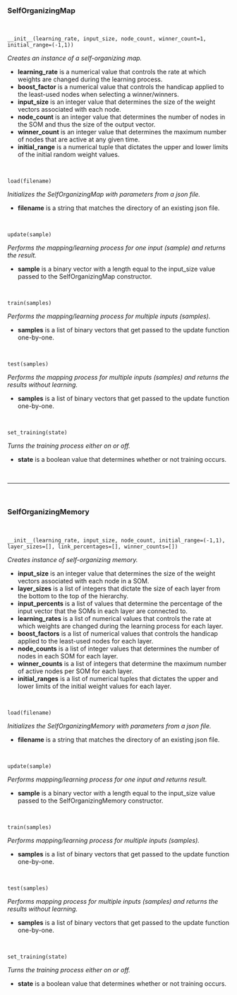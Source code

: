 ### SelfOrganizingMap

<br/>

	__init__(learning_rate, input_size, node_count, winner_count=1, initial_range=(-1,1))

_Creates an instance of a self-organizing map._

* __learning_rate__ is a numerical value that controls the rate at which weights are changed during the learning process.
* __boost_factor__ is a numerical value that controls the handicap applied to the least-used nodes when selecting a winner/winners.
* __input_size__ is an integer value that determines the size of the weight vectors associated with each node.
* __node_count__ is an integer value that determines the number of nodes in the SOM and thus the size of the output vector.
* __winner_count__ is an integer value that determines the maximum number of nodes that are active at any given time.
* __initial_range__ is a numerical tuple that dictates the upper and lower limits of the initial random weight values. 

<br/>
	
	load(filename)

_Initializes the SelfOrganizingMap with parameters from a json file._

* __filename__ is a string that matches the directory of an existing json file. 

<br/>
	
	update(sample)

_Performs the mapping/learning process for one input (sample) and returns the result._

* __sample__ is a binary vector with a length equal to the input_size value passed to the SelfOrganizingMap constructor. 

<br/>

	train(samples)
		
_Performs the mapping/learning process for multiple inputs (samples)._

* __samples__ is a list of binary vectors that get passed to the update function one-by-one.

<br/>

	test(samples)
			
_Performs the mapping process for multiple inputs (samples) and returns the results without learning._

* __samples__ is a list of binary vectors that get passed to the update function one-by-one.

<br/>

	set_training(state)

_Turns the training process either on or off._

* __state__ is a boolean value that determines whether or not training occurs.

<br/>

***

<br/>

### SelfOrganizingMemory

<br/>

	__init__(learning_rate, input_size, node_count, initial_range=(-1,1), layer_sizes=[], link_percentages=[], winner_counts=[])
	
_Creates instance of self-organizing memory._

* __input_size__ is an integer value that determines the size of the weight vectors associated with each node in a SOM.
* __layer_sizes__ is a list of integers that dictate the size of each layer from the bottom to the top of the hierarchy.
* __input_percents__ is a list of values that determine the percentage of the input vector that the SOMs in each layer are connected to. 
* __learning_rates__ is a list of numerical values that controls the rate at which weights are changed during the learning process for each layer.
* __boost_factors__ is a list of numerical values that controls the handicap applied to the least-used nodes for each layer.
* __node_counts__ is a list of integer values that determines the number of nodes in each SOM for each layer.
* __winner_counts__ is a list of integers that determine the maximum number of active nodes per SOM for each layer.
* __initial_ranges__ is a list of numerical tuples that dictates the upper and lower limits of the initial weight values for each layer. 

<br/>
	
	load(filename)

_Initializes the SelfOrganizingMemory with parameters from a json file._

* __filename__ is a string that matches the directory of an existing json file. 

<br/>

	update(sample)

_Performs mapping/learning process for one input and returns result._

* __sample__ is a binary vector with a length equal to the input_size value passed to the SelfOrganizingMemory constructor. 

<br/>

	train(samples)
	
_Performs mapping/learning process for multiple inputs (samples)._

* __samples__ is a list of binary vectors that get passed to the update function one-by-one.

<br/>

	test(samples)
			
_Performs mapping process for multiple inputs (samples) and returns the results without learning._

* __samples__ is a list of binary vectors that get passed to the update function one-by-one.

<br/>

	set_training(state)

_Turns the training process either on or off._

* __state__ is a boolean value that determines whether or not training occurs.

<br/>
